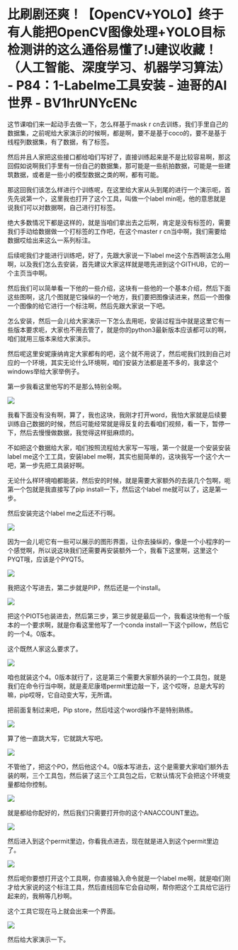 # 比刷剧还爽！【OpenCV+YOLO】终于有人能把OpenCV图像处理+YOLO目标检测讲的这么通俗易懂了!J建议收藏！（人工智能、深度学习、机器学习算法） - P84：1-Labelme工具安装 - 迪哥的AI世界 - BV1hrUNYcENc

这节课咱们来一起动手去做一下，怎么样基于mask r cn去训练，我们手里自己的数据集，之前呢给大家演示的时候啊，都是啊，要不是基于coco的，要不是基于线程列数据集，有了数据，有了标签。

然后并且人家把这些接口都给咱们写好了，直接训练起来是不是比较容易啊，那这回假如说啊我们手里有一份自己的数据集，那可能是一些航拍数据，可能是一些建筑数据，或者是一些小的模型数据之类的啊，都有可能。

那这回我们该怎么样进行个训练呢，在这里给大家从头到尾的进行一个演示呃，首先先说第一个，这里我也打开了这个工具，叫做一个label min呃，他的意思就是说我们可以对数据啊，自己进行打标签。

绝大多数情况下都是这样的，就是当咱们拿出去之后啊，肯定是没有标签的，需要我们手动给数据做一个打标签的工作吧，在这个master r cn当中啊，我们需要给数据哎给出来这么一系列标注。

后续呢我们才能进行训练吧，好了，先跟大家说一下label me这个东西啊该怎么用啊，以及我们怎么去安装，首先建议大家这样就是嗯先进到这个GITHUB，它的一个主页当中啊。

然后我们可以简单看一下他的一些介绍，这块有一些他的一个基本介绍，然后下面这些图啊，这几个图就是它操纵的一个地方，我们要把图像读进来，然后一个图像一个图像的给它进行一个标注啊，然后先跟大家说一下吧。

怎么安装，然后一会儿给大家演示一下怎么去用呃，安装过程当中就是这里它有一些版本要求呃，大家也不用去管了，就是你的python3最新版本应该都可以的啊，咱们就用三版本来给大家演示。

然后呢这里安妮康纳肯定大家都有的吧，这个就不用说了，然后呢我们找到自己对应的一个环境，其实无论什么环境啊，咱们安装方法都是差不多的，我拿这个windows举给大家举例子。

第一步我看这里他写的不是那么特别全啊。

![](img/4392596ac1f8e813e1823172c44127b3_1.png)

我看下面没有没有啊，算了，我也这块，我刚才打开word，我怕大家就是后续要训练自己数据的时候，然后可能经常就是得反复的去看咱们视频，看一下，暂停一下，然后去慢慢做数据，我觉得这样挺麻烦的。

不如把这个数据给大家，咱们按照流程给大家写一写哦，第一个就是一个安装安装label me这个工工具，安装label me啊，其实也挺简单的，这块我写一个这个大一吧，第一步先把工具装好啊。

无论什么样环境咱都能装，然后安的时候，就是需要大家额外的去装几个包啊，呃第一个包就是我直接写了pip install一下，然后这个label me就可以了，这是第一步。

然后安装完这个label me之后还不行啊。

![](img/4392596ac1f8e813e1823172c44127b3_3.png)

因为一会儿呃它有一些可以展示的图形界面，让你去操纵的，像是一个小程序的一个感觉啊，所以说这块我们还需要再安装额外一个，我看下这里啊，这里这个PYQT哦，应该是个PYQT5。



![](img/4392596ac1f8e813e1823172c44127b3_5.png)

我把这个写进去，第二步就是PIP，然后还是一个install。

![](img/4392596ac1f8e813e1823172c44127b3_7.png)

把这个PIOT5也装进去，然后第三步，第三步就是最后一个，我看这块他有一个版本的一个要求啊，就是你看这里他写了一个conda install一下这个pillow，然后它的一个4。0版本。

这个既然人家这么要求了。

![](img/4392596ac1f8e813e1823172c44127b3_9.png)

咱也就装这个4。0版本就行了，这是第三个需要大家额外装的一个工具包，就是我们在命令行当中啊，就是麦尼康塔permit里边敲一下，这个哎呀，总是大写的嘛，pip哎呀，它自动变大写，无所谓。

把前面复制过来吧，Pip store，然后哇这个word操作不是特别熟练。

![](img/4392596ac1f8e813e1823172c44127b3_11.png)

算了他一直跳大写，它就跳大写吧。

![](img/4392596ac1f8e813e1823172c44127b3_13.png)

不管他了，把这个PO，然后他这个4。0版本写进去，这个是需要大家咱们额外去装的啊，三个工具包，然后装了这三个工具包之后，它默认情况下会把这个环境变量都给你控制。



![](img/4392596ac1f8e813e1823172c44127b3_15.png)

就是都给你配好的，然后我们只需要打开你的这个ANACCOUNT里边。

![](img/4392596ac1f8e813e1823172c44127b3_17.png)

然后进入到这个permit里边，你看我点进去，现在就是进入到这个permit里边了。

![](img/4392596ac1f8e813e1823172c44127b3_19.png)

然后呢你要想打开这个工具啊，你直接输入命令就是一个label me啊，就是咱们刚才给大家说的这个标注工具，然后直线回车它会自动啊，帮你把这个工具给它运行起来的，我稍等几秒啊。

这个工具它现在马上就会出来一个界面。

![](img/4392596ac1f8e813e1823172c44127b3_21.png)

然后给大家演示一下。